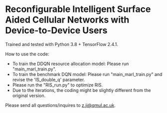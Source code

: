 # Reconfigurable Intelligent Surface Aided Cellular Networks with Device-to-Device Users

Trained and tested with Python 3.8 + TensorFlow 2.4.1. 

How to use the code:

- To train the DDQN resource allocation model: Please run "main_marl_train.py".
- To train the benchmark DQN model: Please run "main_marl_train.py" and revise the 'IS_double_q' parameter.
- Please run the "RIS_run.py" to optimize RIS.
- Due to the iterations, the coding might be slightly different from the original version.

Please send all questions/inquires to z.ji@qmul.ac.uk.

